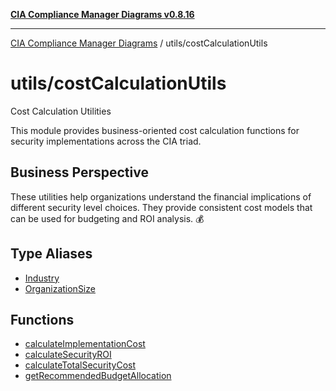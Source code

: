 [**CIA Compliance Manager Diagrams v0.8.16**](../../README.md)

***

[CIA Compliance Manager Diagrams](../../modules.md) / utils/costCalculationUtils

# utils/costCalculationUtils

Cost Calculation Utilities

This module provides business-oriented cost calculation functions for
security implementations across the CIA triad.

## Business Perspective

These utilities help organizations understand the financial implications
of different security level choices. They provide consistent cost models
that can be used for budgeting and ROI analysis. 💰

## Type Aliases

- [Industry](type-aliases/Industry.md)
- [OrganizationSize](type-aliases/OrganizationSize.md)

## Functions

- [calculateImplementationCost](functions/calculateImplementationCost.md)
- [calculateSecurityROI](functions/calculateSecurityROI.md)
- [calculateTotalSecurityCost](functions/calculateTotalSecurityCost.md)
- [getRecommendedBudgetAllocation](functions/getRecommendedBudgetAllocation.md)
